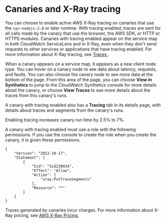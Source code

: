 # Canaries and X\-Ray tracing<a name="CloudWatch_Synthetics_Canaries_tracing"></a>

You can choose to enable active AWS X\-Ray tracing on canaries that use the `syn-nodejs-2.0` or later runtime\. With tracing enabled, traces are sent for all calls made by the canary that use the browser, the AWS SDK, or HTTP or HTTPS modules\. Canaries with tracing enabled appear on the service map in both CloudWatch ServiceLens and in X\-Ray, even when they don't send requests to other services or applications that have tracing enabled\. For more information about X\-Ray tracing, see [Traces ](https://docs.aws.amazon.com/xray/latest/devguide/xray-concepts.html#xray-concepts-traces)\.

When a canary appears on a service map, it appears as a new client node type\. You can hover on a canary node to see data about latency, requests, and faults\. You can also choose the canary node to see more data at the bottom of the page\. From this area of the page, you can choose **View in Synthetics** to jump to the CloudWatch Synthetics console for more details about the canary, or choose **View Traces** to see more details about the traces from this canary's runs\.

A canary with tracing enabled also has a **Tracing** tab in its details page, with details about traces and segments from the canary's runs\.

Enabling tracing increases canary run time by 2\.5% to 7%\.

A canary with tracing enabled must use a role with the following permissions\. If you use the console to create the role when you create the canary, it is given these permissions\.

```
{
    "Version": "2012-10-17",
    "Statement": [
        {
            "Sid": "Sid230934",
            "Effect": "Allow",
            "Action": [
                "xray:PutTraceSegments"
            ],
            "Resource": "*"
        }
    ]
}
```

Traces generated by canaries incur charges\. For more information about X\-Ray pricing, see [AWS X\-Ray Pricing](https://aws.amazon.com/xray/pricing/)\.